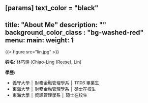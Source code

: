 [params]
text_color = "black"
---
title: "About Me"
description: ""
background_color_class : "bg-washed-red"
menu:
  main:
    weight: 1
---
{{< figure src="lin.jpg" >}}

**姓名:** 林巧翎 (Chiao-Ling (Reese), Lin)

**學歷:**
- 義守大學 │ 財務金融管理學系 │ 11106 畢業生
- 東海大學 │ 財務金融管理學系 │ 碩士在校生
- 東海大學 │ 資訊管理學系 │ 碩士在校生


